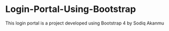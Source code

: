 # Login-Portal-Using-Bootstrap
This login portal is a project developed using Bootstrap 4 by Sodiq Akanmu
